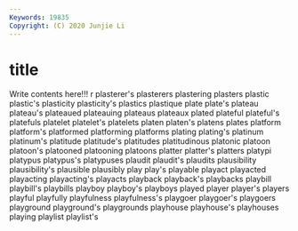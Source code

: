 ```yaml
---
Keywords: 19835
Copyright: (C) 2020 Junjie Li
---
```


# title

Write contents here!!!
r 
plasterer's 
plasterers 
plastering 
plasters 
plastic 
plastic's 
plasticity 
plasticity's 
plastics
plastique 
plate 
plate's 
plateau 
plateau's 
plateaued 
plateauing 
plateaus 
plateaux 
plated
plateful 
plateful's 
platefuls 
platelet 
platelet's 
platelets 
platen 
platen's 
platens 
plates
platform 
platform's 
platformed 
platforming 
platforms 
plating 
plating's 
platinum 
platinum's 
platitude
platitude's 
platitudes 
platitudinous 
platonic 
platoon 
platoon's 
platooned 
platooning 
platoons 
platter
platter's 
platters 
platypi 
platypus 
platypus's 
platypuses 
plaudit 
plaudit's 
plaudits 
plausibility
plausibility's 
plausible 
plausibly 
play 
play's 
playable 
playact 
playacted 
playacting 
playacting's
playacts 
playback 
playback's 
playbacks 
playbill 
playbill's 
playbills 
playboy 
playboy's 
playboys
played 
player 
player's 
players 
playful 
playfully 
playfulness 
playfulness's 
playgoer 
playgoer's
playgoers 
playground 
playground's 
playgrounds 
playhouse 
playhouse's 
playhouses 
playing 
playlist 
playlist's
